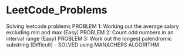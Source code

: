 # LeetCode_Problems
Solving leetcode problems
PROBLEM 1: Working out the average salary excluding min and max (Easy)
PROBLEM 2: Count odd numbers in an interval range (Easy)
PROBLEM 3: Work out the longest palendromic substring (Difficult) - SOLVED using MANACHERS ALGORITHM
